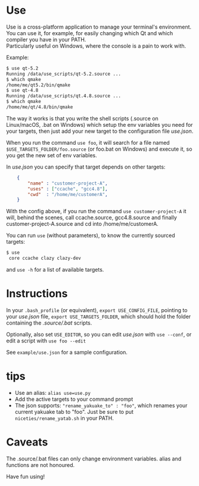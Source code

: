 # Use

Use is a cross-platform application to manage your terminal's environment.
You can use it, for example, for easily changing which Qt and which compiler you have in your PATH.  
Particularly useful on Windows, where the console is a pain to work with.

Example:
```bash
$ use qt-5.2
Running /data/use_scripts/qt-5.2.source ...
$ which qmake  
/home/me/qt5.2/bin/qmake  
$ use qt-4.8  
Running /data/use_scripts/qt.4.8.source ...
$ which qmake  
/home/me/qt/4.8/bin/qmake  
```

The way it works is that you write the shell scripts (.source on Linux/macOS, .bat on Windows) which
setup the env variables you need for your targets, then just add your new target to the configuration file *use.json*.

When you run the command `use foo`, it will search for a file named `$USE_TARGETS_FOLDER/foo.source` (or foo.bat on Windows) and execute it, so you get the new set of env variables.

In *use.json* you can specify that target depends on other targets:

```json
    {
        "name" : "customer-project-A",
        "uses" : ["ccache", "gcc4.8"],
        "cwd"  : "/home/me/customerA",
    }

```

With the config above, if you run the command `use customer-project-A` it will, behind the scenes, call
ccache.source, gcc4.8.source and finally customer-project-A.source and cd into /home/me/customerA.

You can run `use` (without parameters), to know the currently sourced targets:
```bash
$ use
 core ccache clazy clazy-dev
```

and `use -h` for a list of available targets.

# Instructions

In your `.bash_profile` (or equivalent), `export USE_CONFIG_FILE`, pointing to your *use.json* file,
`export USE_TARGETS_FOLDER`, which should hold the folder containing the *.source/.bat* scripts.

Optionally, also set `USE_EDITOR`, so you can edit *use.json* with `use --conf`, or edit a script with `use foo --edit`

See `example/use.json` for a sample configuration.

# tips

- Use an alias: `alias use=use.py`
- Add the active targets to your command prompt
- The json supports: `"rename_yakuake_to" : "foo"`, which renames your current yakuake
tab to "foo". Just be sure to put `niceties/rename_yatab.sh` in your PATH.


# Caveats

The .source/.bat files can only change environment variables. alias and functions are not honoured.


Have fun using!
